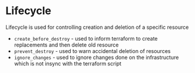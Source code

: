 # Lifecycle
Lifecycle is used for controlling creation and deletion of a specific resource
- `create_before_destroy` - used to inform terraform to create replacements and then delete old resource
- `prevent_destroy` - used to warn accidental deletion of resources
- `ignore_changes` - used to ignore changes done on the infrastructure which is not insync with the terraform script